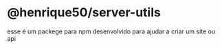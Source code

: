# @henrique50/server-utils

esse é um packege para npm desenvolvido para ajudar a criar um site ou api